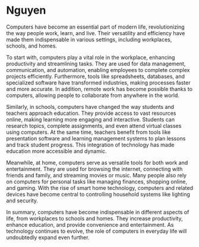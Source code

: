 # Nguyen
Computers have become an essential part of modern life, revolutionizing the way people work, learn, and live. Their versatility and efficiency have made them indispensable in various settings, including workplaces, schools, and homes.

To start with, computers play a vital role in the workplace, enhancing productivity and streamlining tasks. They are used for data management, communication, and automation, enabling employees to complete complex projects efficiently. Furthermore, tools like spreadsheets, databases, and specialized software have transformed industries, making processes faster and more accurate. In addition, remote work has become possible thanks to computers, allowing people to collaborate from anywhere in the world.

Similarly, in schools, computers have changed the way students and teachers approach education. They provide access to vast resources online, making learning more engaging and interactive. Students can research topics, complete assignments, and even attend virtual classes using computers. At the same time, teachers benefit from tools like presentation software and learning management systems to plan lessons and track student progress. This integration of technology has made education more accessible and dynamic.

Meanwhile, at home, computers serve as versatile tools for both work and entertainment. They are used for browsing the internet, connecting with friends and family, and streaming movies or music. Many people also rely on computers for personal tasks like managing finances, shopping online, and gaming. With the rise of smart home technology, computers and related devices have become central to controlling household systems like lighting and security.

In summary, computers have become indispensable in different aspects of life, from workplaces to schools and homes. They increase productivity, enhance education, and provide convenience and entertainment. As technology continues to evolve, the role of computers in everyday life will undoubtedly expand even further.